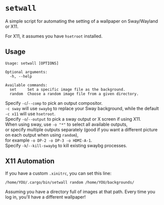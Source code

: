 # `setwall`

A simple script for automating the setting of a wallpaper on Sway/Wayland or X11.

For X11, it assumes you have `hsetroot` installed.

## Usage

```
Usage: setwall [OPTIONS]

Optional arguments:
  -h, --help

Available commands:
  set     Set a specific image file as the background.
  random  Choose a random image file from a given directory.
```

Specify `-c`/`--comp` to pick an output compositor.\
`-c sway` will use `swaybg`
to replace your Sway background, while the default `-c x11` will use `hsetroot`.\
Specify `-o`/`--output` to pick a sway output or X screen if using X11.\
When using sway, use `-o "*"` to select all available outputs,\
or specify multiple outputs separately (good if you want a different picture on each output when using `random`),\
for example `-o DP-2 -o DP-3 -o HDMI-A-1`.\
Specify `-k`/`--kill-swaybg` to kill existing swaybg processes.

## X11 Automation

If you have a custom `.xinitrc`, you can set this line:

```
/home/YOU/.cargo/bin/setwall random /home/YOU/backgrounds/
```

Assuming you have a directory full of images at that path.
Every time you log in, you'll have a different wallpaper!
